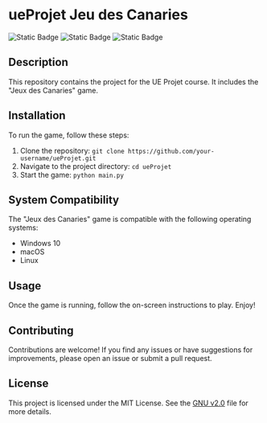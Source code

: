 # ueProjet Jeu des Canaries
![Static Badge](https://img.shields.io/badge/Release-Stable-Green)
![Static Badge](https://img.shields.io/badge/OS-Windows-geen?logo=Windows)
![Static Badge](https://img.shields.io/badge/Required-%3E3.11-yellow?logo=python)





## Description
This repository contains the project for the UE Projet course. It includes the "Jeux des Canaries" game.

## Installation
To run the game, follow these steps:
1. Clone the repository: `git clone https://github.com/your-username/ueProjet.git`
2. Navigate to the project directory: `cd ueProjet`
3. Start the game: `python main.py`

## System Compatibility
The "Jeux des Canaries" game is compatible with the following operating systems:
- Windows 10
- macOS
- Linux



## Usage
Once the game is running, follow the on-screen instructions to play. Enjoy!

## Contributing
Contributions are welcome! If you find any issues or have suggestions for improvements, please open an issue or submit a pull request.

## License
This project is licensed under the MIT License. See the [GNU v2.0](LICENSE) file for more details.
